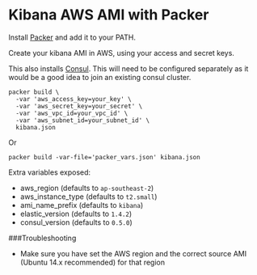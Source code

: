 Kibana AWS AMI with Packer
=============

Install [Packer](https://www.packer.io/) and add it to your PATH.

Create your kibana AMI in AWS, using your access and secret keys.

This also installs [Consul](https://www.consul.io/). This will need to be configured separately as it would be a good
idea to join an existing consul cluster.

```
packer build \
  -var 'aws_access_key=your_key' \
  -var 'aws_secret_key=your_secret' \
  -var 'aws_vpc_id=your_vpc_id' \
  -var 'aws_subnet_id=your_subnet_id' \
  kibana.json
```

Or

```
packer build -var-file='packer_vars.json' kibana.json
```

Extra variables exposed:

* aws_region (defaults to `ap-southeast-2`)
* aws_instance_type (defaults to `t2.small`)
* ami_name_prefix (defaults to `kibana`)
* elastic_version (defaults to `1.4.2`)
* consul_version (defaults to `0.5.0`)

###Troubleshooting

* Make sure you have set the AWS region and the correct source AMI (Ubuntu 14.x recommended) for that region
